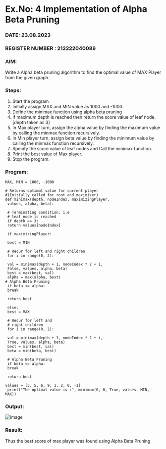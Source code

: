 # Ex.No: 4   Implementation of Alpha Beta Pruning 
### DATE:  23.08.2023                                                                           
### REGISTER NUMBER :  212222040089
### AIM: 
Write a Alpha beta pruning algorithm to find the optimal value of MAX Player from the given graph.
### Steps:
1. Start the program
2. Initially  assign MAX and MIN value as 1000 and -1000.
3.  Define the minimax function  using alpha beta pruning
4.  If maximum depth is reached then return the score value of leaf node. [depth taken as 3]
5.  In Max player turn, assign the alpha value by finding the maximum value by calling the minmax function recursively.
6.  In Min player turn, assign beta value by finding the minimum value by calling the minmax function recursively.
7.  Specify the score value of leaf nodes and Call the minimax function.
8.  Print the best value of Max player.
9.  Stop the program. 

### Program:
```
MAX, MIN = 1000, -1000 
 
# Returns optimal value for current player 
#(Initially called for root and maximizer) 
def minimax(depth, nodeIndex, maximizingPlayer, 
 values, alpha, beta): 
 
 # Terminating condition. i.e 
 # leaf node is reached 
 if depth == 3: 
 return values[nodeIndex] 
 
 if maximizingPlayer: 
 
 best = MIN 
 
 # Recur for left and right children 
 for i in range(0, 2): 
 
 val = minimax(depth + 1, nodeIndex * 2 + i, 
 False, values, alpha, beta) 
 best = max(best, val) 
 alpha = max(alpha, best) 
# Alpha Beta Pruning 
 if beta <= alpha: 
 break 
 
 return best 
 
 else: 
 best = MAX 
 
 # Recur for left and 
 # right children 
 for i in range(0, 2): 
 
 val = minimax(depth + 1, nodeIndex * 2 + i, 
 True, values, alpha, beta) 
 best = min(best, val) 
 beta = min(beta, best) 
 
 # Alpha Beta Pruning 
 if beta <= alpha: 
 break 
 
 return best 
 
values = [3, 5, 6, 9, 1, 2, 0, -1] 
 print("The optimal value is :", minimax(0, 0, True, values, MIN, MAX))
```

### Output:
![image](https://github.com/Madhav005/AI_Lab_2023-24/assets/110885274/dc4ffec9-f07b-472e-8f6b-6146cafb5629)

### Result:
Thus the best score of max player was found using Alpha Beta Pruning.
